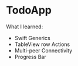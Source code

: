 # TodoApp

What I learned:
- Swift Generics
- TableView row Actions
- Multi-peer Connectivity
- Progress Bar
